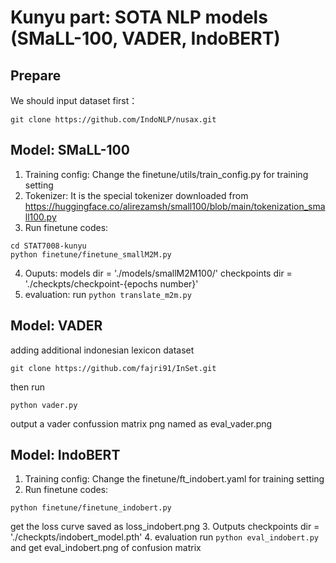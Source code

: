 # Kunyu part: SOTA NLP models (SMaLL-100, VADER, IndoBERT)

## Prepare
We should input dataset first：
```
git clone https://github.com/IndoNLP/nusax.git
```

## Model: SMaLL-100
1. Training config:
Change the finetune/utils/train_config.py for training setting
2. Tokenizer:
It is the special tokenizer downloaded from https://huggingface.co/alirezamsh/small100/blob/main/tokenization_small100.py
3. Run finetune codes:
```
cd STAT7008-kunyu
python finetune/finetune_smallM2M.py
```
4. Ouputs:
models dir = './models/smallM2M100/'
checkpoints dir = './checkpts/checkpoint-{epochs number}'
5. evaluation:
run
```python translate_m2m.py```

## Model: VADER
adding additional indonesian lexicon dataset
```
git clone https://github.com/fajri91/InSet.git 
```
then run 
```
python vader.py
```
output a vader confussion matrix png named as eval_vader.png

## Model: IndoBERT
1. Training config:
Change the finetune/ft_indobert.yaml for training setting
2. Run finetune codes:
```
python finetune/finetune_indobert.py
```
get the loss curve saved as loss_indobert.png
3. Outputs
checkpoints dir = './checkpts/indobert_model.pth'
4. evaluation
run
```python eval_indobert.py``` 
and get eval_indobert.png of confusion matrix

